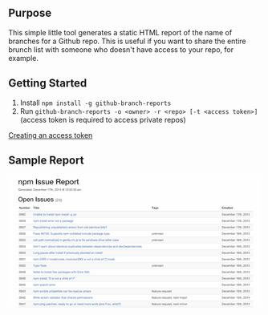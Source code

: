 ## Purpose

This simple little tool generates a static HTML report of the name of branches for a Github repo. This is useful if you want to share
the entire brunch list with someone who doesn't have access to your repo, for example.

## Getting Started

1. Install `npm install -g github-branch-reports`
2. Run `github-branch-reports -o <owner> -r <repo> [-t <access token>]` (access token is required to access private repos)

[Creating an access token](https://help.github.com/articles/creating-an-access-token-for-command-line-use/)

## Sample Report

![Sample Report](report-sample.png)